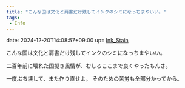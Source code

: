 ```yaml
---
title: "こんな国は文化と肩書だけ残してインクのシミになっちまやいい。"
tags:
 - Info
---
```


date: 2024-12-20T14:08:57+09:00
up:: [Ink_Stain](../Bar/Novel/Topics/Ink_Stain.md)

こんな国は文化と肩書だけ残してインクのシミになっちまやいい。

二百年前に壊れた国擬き風情が、むしろここまで良くやったもんさ。

一度ぶち壊して、また作り直せよ。
そのための苦労も全部分かってから。